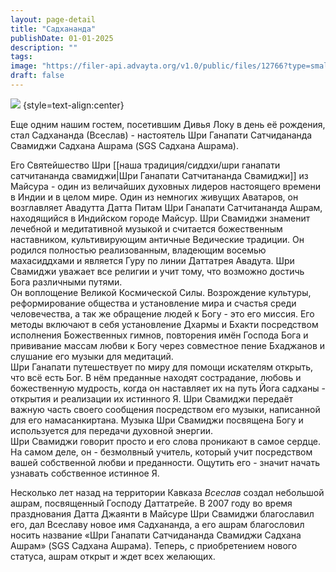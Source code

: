 ```yaml
---
layout: page-detail
title: "Садхананда"
publishDate: 01-01-2025
description: ""
tags:
image: "https://filer-api.advayta.org/v1.0/public/files/12766?type=small"
draft: false
---
```


[![](https://filer-api.advayta.org/v1.0/public/files/53739?type=medium)](https://filer-api.advayta.org/v1.0/public/files/53749?type=medium) {style=text-align:center}

Еще одним нашим гостем, посетившим Дивья Локу в день её рождения, стал Садхананда (Всеслав) - настоятель Шри Ганапати Сатчидананда Свамиджи Садхана Ашрама (SGS Садхана Ашрама).

Его Святейшество Шри [[наша традиция/сиддхи/шри ганапати сатчитананда свамиджи|Шри Ганапати Сатчитананда Свамиджи]] из Майсура - один из величайших духовных лидеров настоящего времени в Индии и в целом мире. Один из немногих живущих Аватаров, он возглавляет Авадутта Датта Питам Шри Ганапати Сатчитананда Ашрам, находящийся в Индийском городе Майсур. Шри Свамиджи знаменит лечебной и медитативной музыкой и считается божественным наставником, культивирующим античные Ведические традиции. Он родился полностью реализованным, владеющим восемью махасиддхами и является Гуру по линии Даттатрея Авадута. Шри Свамиджи уважает все религии и учит тому, что возможно достичь Бога различными путями.\
Он воплощение Великой Космической Силы. Возрождение культуры, реформирование общества и установление мира и счастья среди человечества, а так же обращение людей к Богу - это его миссия. Его методы включают в себя установление Дхармы и Бхакти посредством исполнения Божественных гимнов, повторения имён Господа Бога и прививание массам любви к Богу через совместное пение Бхаджанов и слушание его музыки для медитаций.   
Шри Ганапати путешествует по миру для помощи искателям открыть, что всё есть Бог. В нём преданные находят сострадание, любовь и божественную мудрость, когда он наставляет их на путь Йога садханы - открытия и реализации их истинного Я. Шри Свамиджи передаёт важную часть своего сообщения посредством его музыки, написанной для его намасанкиртана. Музыка Шри Свамиджи посвящена Богу и используется для передачи духовной энергии.\
Шри Свамиджи говорит просто и его слова проникают в самое сердце. На самом деле, он - безмолвный учитель, который учит посредством вашей собственной любви и преданности. Ощутить его - значит начать узнавать собственное истинное Я.   
  
Несколько лет назад на территории Кавказа _Всеслав_ создал небольшой ашрам, посвященный Господу Даттатрейе. В 2007 году во время празднования Датта Джаянти в Майсуре Шри Свамиджи благославил его, дал Всеславу новое имя Садхананда, а его ашрам благословил носить название «Шри Ганапати Сатчидананда Свамиджи Садхана Ашрам» (SGS Садхана Ашрама). Теперь, с приобретением нового статуса, ашрам открыт и ждет всех желающих.
  
  
